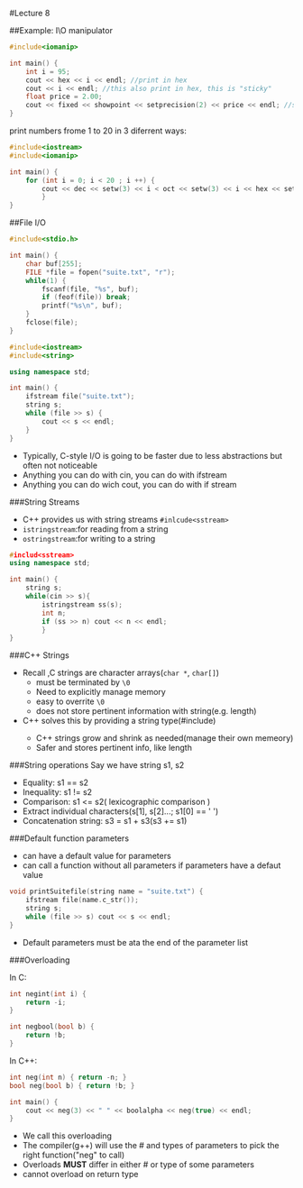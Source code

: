 #Lecture 8

##Example: I\O manipulator  
```C++	
#include<iomanip>

int main() {
	int i = 95;
	cout << hex << i << endl; //print in hex
	cout << i << endl; //this also print in hex, this is "sticky"
	float price = 2.00;
	cout << fixed << showpoint << setprecision(2) << price << endl; //show all the 
}
```

print numbers frome 1 to 20 in 3 diferrent ways:
```C++
#include<iostream>
#include<iomanip>

int main() {
	for (int i = 0; i < 20 ; i ++) {
		cout << dec << setw(3) << i < oct << setw(3) << i << hex << setw(3) << i << endl;
		}
}
```

##File I/O


```C
#include<stdio.h>

int main() {
	char buf[255];
	FILE *file = fopen("suite.txt", "r");
	while(1) {
		fscanf(file, "%s", buf);
		if (feof(file)) break;
		printf("%s\n", buf);
	}
	fclose(file);
}
```
 
```C++
#include<iostream>
#include<string>

using namespace std;

int main() {
	ifstream file("suite.txt");
	string s;
	while (file >> s) {
		cout << s << endl;
	}
}
```
- Typically, C-style I/O is going to be faster due to less abstractions but often not noticeable  
- Anything you can do with cin, you can do with ifstream
- Anything you can do wich cout, you can do with if stream

###String Streams   
- C++ provides us with string streams 
`#inlcude<sstream>`
- `istringstream`:for reading from a string
- `ostringstream`:for writing to a string

```C++	
#includ<sstream>
using namespace std;

int main() {
	string s;
	while(cin >> s){
		istringstream ss(s);
		int n;
		if (ss >> n) cout << n << endl;
		}
}
```

###C++ Strings  
- Recall ,C strings are character arrays(`char *`, `char[]`)
	- must be terminated by `\0`
	- Need to explicitly manage memory
	- easy to overrite `\0`
	- does not store pertinent information with string(e.g. length)
- C++ solves this by providing a string type(#include<string>)
	- C++ strings grow and shrink as needed(manage their own memeory)
	- Safer and stores pertinent info, like length

###String operations
Say we have string s1, s2
- Equality: s1 == s2
- Inequality: s1 != s2
- Comparison: s1 <= s2( lexicographic comparison )
- Extract individual characters(s[1], s[2]...; s1[0] == ' ')
- Concatenation string: s3 = s1 + s3(s3 += s1)

###Default function parameters
- can have a default value for parameters
- can call a function without all parameters if parameters have a defaut value
```C++
void printSuitefile(string name = "suite.txt") {
	ifstream file(name.c_str());
	string s;
	while (file >> s) cout << s << endl;
}
```
- Default parameters must be ata the end of the parameter list

###Overloading

In C:
```C 
int negint(int i) {
	return -i;
}

int negbool(bool b) {
	return !b;
}
```
In C++: 
```C++
int neg(int n) { return -n; }
bool neg(bool b) { return !b; }

int main() {
	cout << neg(3) << " " << boolalpha << neg(true) << endl;
}
```
- We call this overloading
- The compiler(g++) will use the # and types of parameters to pick the right function("neg" to call)
- Overloads **MUST** differ in either # or type of some parameters
- cannot overload on return type

